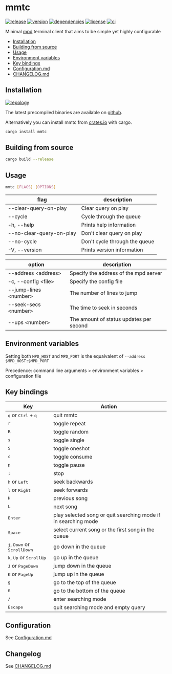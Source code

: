 # mmtc

[![release](https://img.shields.io/github/v/release/figsoda/mmtc?logo=github&style=flat-square)](https://github.com/figsoda/mmtc/releases)
[![version](https://img.shields.io/crates/v/mmtc?logo=rust&style=flat-square)][Crate]
[![dependencies](https://img.shields.io/librariesio/release/cargo/mmtc?style=flat-square)](https://libraries.io/cargo/mmtc)
[![license](https://img.shields.io/badge/license-MPL--2.0-blue?style=flat-square)](https://www.mozilla.org/en-US/MPL/2.0)
[![ci](https://img.shields.io/github/workflow/status/figsoda/mmtc/ci?label=ci&logo=github-actions&style=flat-square)](https://github.com/figsoda/mmtc/actions?query=workflow:ci)

Minimal [mpd](https://github.com/musicplayerdaemon/mpd) terminal client that aims to be simple yet highly configurable

- [Installation](#installation)
- [Building from source](#building-from-source)
- [Usage](#usage)
- [Environment variables](#environment-variables)
- [Key bindings](#key-bindings)
- [Configuration.md]
- [CHANGELOG.md]


## Installation

[![repology](https://repology.org/badge/vertical-allrepos/mmtc.svg)](https://repology.org/project/mmtc/versions)

The latest precompiled binaries are available on [github](https://github.com/figsoda/mmtc/releases/latest).

Alternatively you can install mmtc from [crates.io][Crate] with cargo.

```sh
cargo install mmtc
```


## Building from source

```sh
cargo build --release
```


## Usage

```sh
mmtc [FLAGS] [OPTIONS]
```

flag | description
-|-
--clear-query-on-play | Clear query on play
--cycle | Cycle through the queue
-h, --help | Prints help information
--no-clear-query-on-play | Don't clear query on play
--no-cycle | Don't cycle through the queue
-V, --version | Prints version information

option | description
-|-
--address \<address> | Specify the address of the mpd server
-c, --config \<file> | Specify the config file
--jump-lines \<number> | The number of lines to jump
--seek-secs \<number> | The time to seek in seconds
--ups \<number> | The amount of status updates per second


## Environment variables

Setting both `MPD_HOST` and `MPD_PORT` is the equalvalent of `--address $MPD_HOST:$MPD_PORT`

Precedence: command line arguments > environment variables > configuration file


## Key bindings

Key | Action
-|-
<kbd>q</kbd> or <kbd>Ctrl</kbd> + <kbd>q</kbd> | quit mmtc
<kbd>r</kbd> | toggle repeat
<kbd>R</kbd> | toggle random
<kbd>s</kbd> | toggle single
<kbd>S</kbd> | toggle oneshot
<kbd>c</kbd> | toggle consume
<kbd>p</kbd> | toggle pause
<kbd>;</kbd> | stop
<kbd>h</kbd> or <kbd>Left</kbd> | seek backwards
<kbd>l</kbd> or <kbd>Right</kbd> | seek forwards
<kbd>H</kbd> | previous song
<kbd>L</kbd> | next song
<kbd>Enter</kbd> | play selected song or quit searching mode if in searching mode
<kbd>Space</kbd> | select current song or the first song in the queue
<kbd>j</kbd>, <kbd>Down</kbd> or <kbd>ScrollDown</kbd> | go down in the queue
<kbd>k</kbd>, <kbd>Up</kbd> or <kbd>ScrollUp</kbd> | go up in the queue
<kbd>J</kbd> or <kbd>PageDown</kbd> | jump down in the queue
<kbd>K</kbd> or <kbd>PageUp</kbd> | jump up in the queue
<kbd>g</kbd> | go to the top of the queue
<kbd>G</kbd> | go to the bottom of the queue
<kbd>/</kbd> | enter searching mode
<kbd>Escape</kbd> | quit searching mode and empty query


## Configuration

See [Configuration.md]


## Changelog

See [CHANGELOG.md]


[Crate]: https://crates.io/crates/mmtc
[Configuration.md]: Configuration.md
[CHANGELOG.md]: CHANGELOG.md
